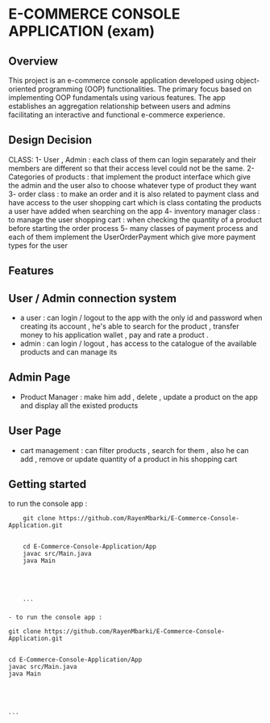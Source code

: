 
# E-COMMERCE CONSOLE APPLICATION (exam)

    


## Overview
This project is an e-commerce console application developed using object-oriented programming (OOP) functionalities. The primary focus based  on implementing OOP fundamentals using various features. The app establishes an aggregation relationship between users and admins  facilitating an interactive and functional e-commerce experience.
## Design Decision
CLASS:
1- User , Admin : each class of them can login separately and their members are different so that their access level could not be the same.
2- Categories of products : that implement the product interface which give the admin and the user also to choose whatever type of product they want
3- order class : to make an order and it is also related to payment class and have access to the user shopping cart which is class contating the products a user have added when searching on the app
4- inventory manager class : to manage the user shopping cart : when checking the quantity of a product before starting the order process 
5- many classes of payment process and each of them implement the UserOrderPayment which give more payment types for the user



## Features


## User / Admin connection system

- a user : can login / logout to the app with the only id and password when creating its account , he's able to search for the product , transfer money to his application wallet , pay and rate a product .
- admin : can login / logout , has access to the catalogue of the available products and can manage its



## Admin Page

- Product Manager : make him add , delete , update a product on the app and display all the existed products 

## User Page

- cart management : can filter products , search for them , also he can add , remove or update quantity of a product in his shopping cart

## Getting started

to run the console app : 
```
    git clone https://github.com/RayenMbarki/E-Commerce-Console-Application.git


    cd E-Commerce-Console-Application/App
    javac src/Main.java
    java Main





    ```

- to run the console app :
  ```
    git clone https://github.com/RayenMbarki/E-Commerce-Console-Application.git


    cd E-Commerce-Console-Application/App
    javac src/Main.java
    java Main





    ```
